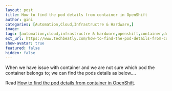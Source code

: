 ```yaml
---
layout: post
title: How to find the pod details from container in OpenShift
author: gini
categories: [Automation,Cloud,Infrastructre & Hardware,]
image: 
tags: [automation,cloud,infrastructre & hardware,openshift,container,docker,how to find the pod details from container details,kubernetes,pod uid,redhat openshift,]
ext_url: https://www.techbeatly.com/how-to-find-the-pod-details-from-container-details/
show-avatar: true
featured: false
hidden: false
---
```


When we have issue with container and we are not sure which pod the container belongs to; we can find the pods details as below.&#46;&#46;&#46;

Read [How to find the pod details from container in OpenShift](https://www.techbeatly.com/how-to-find-the-pod-details-from-container-details/).